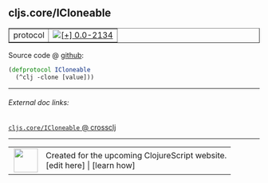 ## cljs.core/ICloneable



 <table border="1">
<tr>
<td>protocol</td>
<td><a href="https://github.com/cljsinfo/cljs-api-docs/tree/0.0-2134"><img valign="middle" alt="[+] 0.0-2134" title="Added in 0.0-2134" src="https://img.shields.io/badge/+-0.0--2134-lightgrey.svg"></a> </td>
</tr>
</table>









Source code @ [github](https://github.com/clojure/clojurescript/blob/r2760/src/cljs/cljs/core.cljs#L255-L256):

```clj
(defprotocol ICloneable
  (^clj -clone [value]))
```

<!--
Repo - tag - source tree - lines:

 <pre>
clojurescript @ r2760
└── src
    └── cljs
        └── cljs
            └── <ins>[core.cljs:255-256](https://github.com/clojure/clojurescript/blob/r2760/src/cljs/cljs/core.cljs#L255-L256)</ins>
</pre>

-->

---



###### External doc links:

[`cljs.core/ICloneable` @ crossclj](http://crossclj.info/fun/cljs.core.cljs/ICloneable.html)<br>

---

 <table>
<tr><td>
<img valign="middle" align="right" width="48px" src="http://i.imgur.com/Hi20huC.png">
</td><td>
Created for the upcoming ClojureScript website.<br>
[edit here] | [learn how]
</td></tr></table>

[edit here]:https://github.com/cljsinfo/cljs-api-docs/blob/master/cljsdoc/cljs.core_ICloneable.cljsdoc
[learn how]:https://github.com/cljsinfo/cljs-api-docs/wiki/cljsdoc-files

<!--

This information was too distracting to show to readers, but I'll leave it
commented here since it is helpful to:

- pretty-print the data used to generate this document
- and show how to retrieve that data



The API data for this symbol:

```clj
{:ns "cljs.core",
 :name "ICloneable",
 :type "protocol",
 :full-name-encode "cljs.core_ICloneable",
 :source {:code "(defprotocol ICloneable\n  (^clj -clone [value]))",
          :title "Source code",
          :repo "clojurescript",
          :tag "r2760",
          :filename "src/cljs/cljs/core.cljs",
          :lines [255 256]},
 :methods [{:name "-clone", :signature ["[value]"], :docstring nil}],
 :full-name "cljs.core/ICloneable",
 :history [["+" "0.0-2134"]]}

```

Retrieve the API data for this symbol:

```clj
;; from Clojure REPL
(require '[clojure.edn :as edn])
(-> (slurp "https://raw.githubusercontent.com/cljsinfo/cljs-api-docs/catalog/cljs-api.edn")
    (edn/read-string)
    (get-in [:symbols "cljs.core/ICloneable"]))
```

-->
